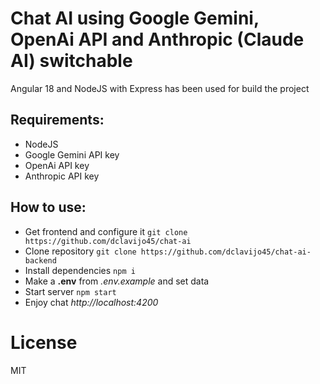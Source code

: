 Chat AI using Google Gemini, OpenAi API and Anthropic (Claude AI) switchable
=======

Angular 18 and NodeJS with Express has been used for build the project

Requirements:
---------------

- NodeJS
- Google Gemini API key
- OpenAi API key
- Anthropic API key

How to use:
---------------

- Get frontend and configure it ```git clone https://github.com/dclavijo45/chat-ai```
- Clone repository  ```git clone https://github.com/dclavijo45/chat-ai-backend```
- Install dependencies ```npm i```
- Make a **.env** from *.env.example* and set data
- Start server ```npm start```
- Enjoy chat _http://localhost:4200_


License
=======
MIT
